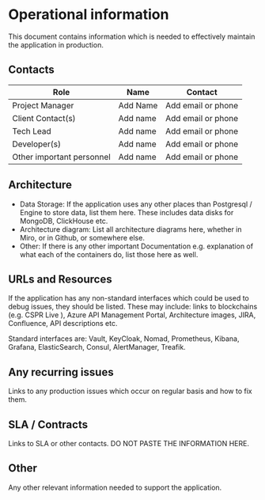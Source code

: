 # Operational information
This document contains information which is needed to effectively maintain the application in production.

## Contacts

| Role      | Name | Contact |
| ----------- | ----------- | ----------- |
| Project Manager      | Add Name       | Add email or phone
| Client Contact(s)   | Add name         | Add email or phone
| Tech Lead   | Add name         | Add email or phone
| Developer(s)   | Add name         | Add email or phone
| Other important personnel   | Add name         | Add email or phone


## Architecture
* Data Storage: If the application uses any other places than Postgresql / Engine to store data, list them here. These includes data disks for MongoDB, ClickHouse etc. 
* Architecture diagram: List all architecture diagrams here, whether in Miro, or in Github, or somewhere else. 
* Other: If there is any other important Documentation e.g. explanation of what each of the containers do, list those here as well.

## URLs and Resources
If the application has any non-standard interfaces which could be used to debug issues, they should be listed. These may include: links to blockchains (e.g. CSPR Live ), Azure API Management Portal, Architecture images, JIRA, Confluence, API descriptions etc.

Standard interfaces are: Vault, KeyCloak, Nomad, Prometheus, Kibana, Grafana, ElasticSearch, Consul, AlertManager, Treafik.


## Any recurring issues
Links to any production issues which occur on regular basis and how to fix them.

## SLA / Contracts
Links to SLA or other contacts. DO NOT PASTE THE INFORMATION HERE.

## Other
Any other relevant information needed to support the application.